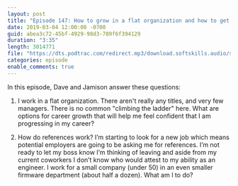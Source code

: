 ```yaml
---
layout: post
title: "Episode 147: How to grow in a flat organization and how to get references when job hunting in stealth mode?"
date: 2019-03-04 12:00:00 -0700
guid: abea3c72-45bf-4929-98d3-789f6f394129
duration: "3:35"
length: 3014771
file: "https://dts.podtrac.com/redirect.mp3/download.softskills.audio/sse-147.mp3"
categories: episode
enable_comments: true
---
```


In this episode, Dave and Jamison answer these questions:

1. I work in a flat organization. There aren't really any titles, and very few managers.  There is no common "climbing the ladder" here. What are options for career growth that will help me feel confident that I am progressing in my career?


2. How do references work?  I’m starting to look for a new job which means potential employers are going to be asking me for references.  I’m not ready to let my boss know I’m thinking of leaving and aside from my current coworkers I don’t know who would attest to my ability as an engineer. I work for a small company (under 50) in an even smaller firmware department (about half a dozen).  What am I to do?
